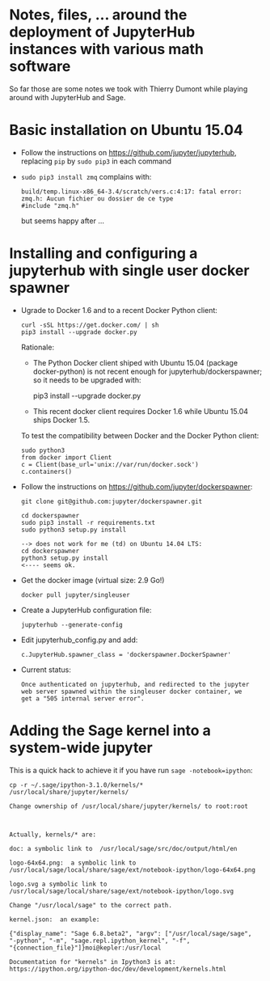 Notes, files, ... around the deployment of JupyterHub instances with various math software
==========================================================================================

So far those are some notes we took with Thierry Dumont while playing
around with JupyterHub and Sage.

# Basic installation on Ubuntu 15.04

- Follow the instructions on https://github.com/jupyter/jupyterhub,
  replacing `pip` by `sudo pip3` in each command

- `sudo pip3 install zmq` complains with:

      build/temp.linux-x86_64-3.4/scratch/vers.c:4:17: fatal error: zmq.h: Aucun fichier ou dossier de ce type
      #include "zmq.h"

  but seems happy after ...

# Installing and configuring a jupyterhub with single user docker spawner

- Ugrade to Docker 1.6 and to a recent Docker Python client:

      curl -sSL https://get.docker.com/ | sh
      pip3 install --upgrade docker.py

  Rationale:

    - The Python Docker client shiped with Ubuntu 15.04 (package
      docker-python) is not recent enough for
      jupyterhub/dockerspawner; so it needs to be upgraded with:

        pip3 install --upgrade docker.py

    - This recent docker client requires Docker 1.6 while
      Ubuntu 15.04 ships Docker 1.5.

  To test the compatibility between Docker and the Docker Python client:

      sudo python3
      from docker import Client
      c = Client(base_url='unix://var/run/docker.sock')
      c.containers()

- Follow the instructions on https://github.com/jupyter/dockerspawner:

      git clone git@github.com:jupyter/dockerspawner.git	
  
      cd dockerspawner
      sudo pip3 install -r requirements.txt
      sudo python3 setup.py install

      --> does not work for me (td) on Ubuntu 14.04 LTS:
      cd dockerspawner
      python3 setup.py install
      <---- seems ok.

- Get the docker image (virtual size: 2.9 Go!)

      docker pull jupyter/singleuser

- Create a JupyterHub configuration file:

      jupyterhub --generate-config

- Edit jupyterhub_config.py and add:

      c.JupyterHub.spawner_class = 'dockerspawner.DockerSpawner'

- Current status:

      Once authenticated on jupyterhub, and redirected to the jupyter
      web server spawned within the singleuser docker container, we
      get a "505 internal server error".

# Adding the Sage kernel into a system-wide jupyter

This is a quick hack to achieve it if you have run `sage -notebook=ipython`:

    cp -r ~/.sage/ipython-3.1.0/kernels/* /usr/local/share/jupyter/kernels/

    Change ownership of /usr/local/share/jupyter/kernels/ to root:root

   
   
    Actually, kernels/* are:

    doc: a symbolic link to  /usr/local/sage/src/doc/output/html/en
    
    logo-64x64.png:  a symbolic link to /usr/local/sage/local/share/sage/ext/notebook-ipython/logo-64x64.png

    logo.svg a symbolic link to /usr/local/sage/local/share/sage/ext/notebook-ipython/logo.svg
    
    Change "/usr/local/sage" to the correct path.

    kernel.json:  an example:

    {"display_name": "Sage 6.8.beta2", "argv": ["/usr/local/sage/sage",
    "-python", "-m", "sage.repl.ipython_kernel", "-f",
    "{connection_file}"]}moi@kepler:/usr/local

    Documentation for "kernels" in Ipython3 is at:
    https://ipython.org/ipython-doc/dev/development/kernels.html